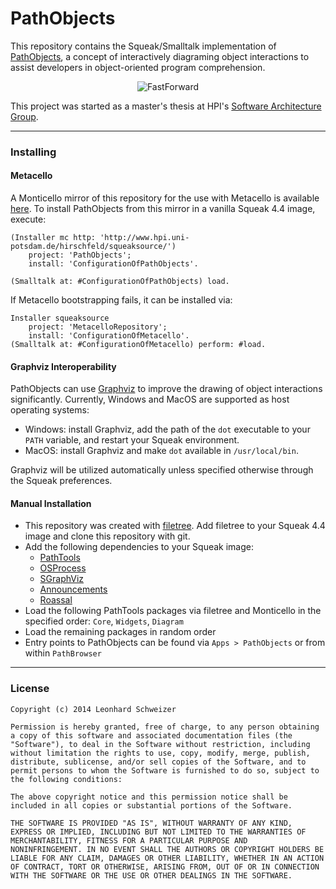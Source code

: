 PathObjects
===========

This repository contains the Squeak/Smalltalk implementation of [PathObjects](https://github.com/leoschweizer/PathObjects-Thesis), a concept of interactively diagraming object interactions to assist developers in object-oriented program comprehension.

<p align="center">
  <img src="https://leoschweizer.github.io/PathObjects/PathObjects.png" alt="FastForward"/>
</p>

This project was started as a master's thesis at HPI's [Software Architecture Group](http://www.hpi.uni-potsdam.de/hirschfeld/).

***

### Installing

#### Metacello

A Monticello mirror of this repository for the use with Metacello is available [here](http://www.hpi.uni-potsdam.de/hirschfeld/squeaksource/PathObjects). 
To install PathObjects from this mirror in a vanilla Squeak 4.4 image, execute:
```smalltalk
(Installer mc http: 'http://www.hpi.uni-potsdam.de/hirschfeld/squeaksource/')
	project: 'PathObjects';
	install: 'ConfigurationOfPathObjects'.

(Smalltalk at: #ConfigurationOfPathObjects) load.
```

If Metacello bootstrapping fails, it can be installed via:
```smalltalk
Installer squeaksource
	project: 'MetacelloRepository';
	install: 'ConfigurationOfMetacello'. 
(Smalltalk at: #ConfigurationOfMetacello) perform: #load.
```

#### Graphviz Interoperability
PathObjects can use [Graphviz](http://graphviz.org) to improve the drawing of object interactions significantly.
Currently, Windows and MacOS are supported as host operating systems:
- Windows: install Graphviz, add the path of the `dot` executable to your `PATH` variable, and restart your Squeak environment.
- MacOS: install Graphviz and make `dot` available in `/usr/local/bin`.

Graphviz will be utilized automatically unless specified otherwise through the Squeak preferences.

#### Manual Installation

- This repository was created with [filetree](https://github.com/dalehenrich/filetree). Add filetree to your Squeak 4.4 image and clone this repository with git.
- Add the following dependencies to your Squeak image:
    - [PathTools](http://www.hpi.uni-potsdam.de/hirschfeld/squeaksource/PathTools/)
    - [OSProcess](http://wiki.squeak.org/squeak/708)
    - [SGraphViz](https://github.com/leoschweizer/SGraphViz)
    - [Announcements](http://www.squeaksource.com/AXAnnouncements/)
    - [Roassal](http://www.moosetechnology.org/tools/roassal)
- Load the following PathTools packages via filetree and Monticello in the specified order: `Core`, `Widgets`, `Diagram`
- Load the remaining packages in random order
- Entry points to PathObjects can be found via `Apps > PathObjects` or from within `PathBrowser`

***

### License

```
Copyright (c) 2014 Leonhard Schweizer

Permission is hereby granted, free of charge, to any person obtaining
a copy of this software and associated documentation files (the
"Software"), to deal in the Software without restriction, including
without limitation the rights to use, copy, modify, merge, publish,
distribute, sublicense, and/or sell copies of the Software, and to
permit persons to whom the Software is furnished to do so, subject to
the following conditions:

The above copyright notice and this permission notice shall be
included in all copies or substantial portions of the Software.

THE SOFTWARE IS PROVIDED "AS IS", WITHOUT WARRANTY OF ANY KIND,
EXPRESS OR IMPLIED, INCLUDING BUT NOT LIMITED TO THE WARRANTIES OF
MERCHANTABILITY, FITNESS FOR A PARTICULAR PURPOSE AND
NONINFRINGEMENT. IN NO EVENT SHALL THE AUTHORS OR COPYRIGHT HOLDERS BE
LIABLE FOR ANY CLAIM, DAMAGES OR OTHER LIABILITY, WHETHER IN AN ACTION
OF CONTRACT, TORT OR OTHERWISE, ARISING FROM, OUT OF OR IN CONNECTION
WITH THE SOFTWARE OR THE USE OR OTHER DEALINGS IN THE SOFTWARE.
```
